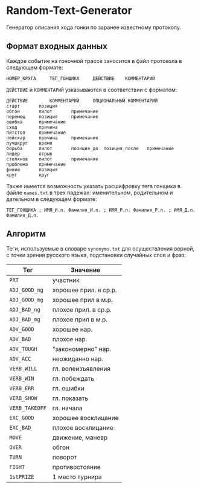 # Random-Text-Generator

Генератор описания хода гонки по заранее известному протоколу.

## Формат входных данных 

Каждое событие на гоночной трассе заносится в файл протокола в следующем формате: 
```text
НОМЕР_КРУГА     ТЕГ_ГОНЩИКА     ДЕЙСТВИЕ    КОММЕНТАРИЙ
```
`ДЕЙСТВИЕ` и `КОММЕНТАРИЙ` узказываются в соответствии с форматом:
```text
ДЕЙСТВИЕ        КОММЕНТАРИЙ     ОПЦИОНАЛЬНЫЙ КОММЕНТАРИЙ
старт		позиция
обгон		пилот		примечание
перемещ		позиция		примечание
ошибка		примечание
сход		причина
питстоп		примечание
пейскар		причина		примечание
лучшкруг	время
борьба		пилот		позиция_до	позиция_после	примечание
лидер		отрыв
столкнов	пилот		примечание
проблема	примечание
финиш		позиция
круг		круг
```
Также имеется возможность указать расшифровку тега гонщика в файле `names.txt` в трех падежах: 
именительном, родительном и дательном в следующем формате:
```
ТЕГ_ГОНЩИКА ; ИМЯ_И.п. Фамилия_И.п. ; ИМЯ_Р.п. Фамилия_Р.п. ; ИМЯ_Д.п. Фамилия_Д.п.
```

## Алгоритм

Теги, используемые в словаре `synonyms.txt` для осуществления верной, с точки зрения русского языка, подстановки 
случайных слов и фраз:

Тег | Значение
---|---
`PRT` | участник
`ADJ_GOOD_ng` | хорошее прил. в ср.р.
`ADJ_GOOD_mg` | хорошее прил в м.р.
`ADJ_BAD_ng` | плохое прил. в ср.р.
`ADJ_BAD_mg` | плохое прил в м.р.
`ADV_GOOD` | хорошее нар.
`ADV_BAD` | плохое нар.
`ADV_TOUGH` | "закономерно" нар.
`ADV_ACC` | неожиданно нар.
`VERB_WILL` | гл. волеизъявления
`VERB_WIN` | гл. побеждать
`VERB_ERR` | гл. ошибки
`VERB_SHOW` | гл. показать
`VERB_TAKEOFF` | гл. начала
`EXC_GOOD` | хорошее восклицание
`EXC_BAD` | плохое восклицание
`MOVE` | движение, маневр
`OVER` | обгон
`TURN` | поворот
`FIGHT` | противостояние
`1stPRIZE` | 1 место турнира